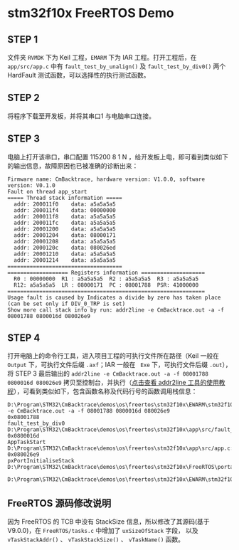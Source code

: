 # stm32f10x FreeRTOS Demo

## STEP 1

文件夹 `RVMDK` 下为 Keil 工程，`EMARM` 下为 IAR 工程。打开工程后，在 `app/src/app.c` 中有 `fault_test_by_unalign()` 及 `fault_test_by_div0()` 两个 HardFault 测试函数，可以选择性的执行测试函数。

## STEP 2

将程序下载至开发板，并将其串口1 与电脑串口连接。

## STEP 3

电脑上打开该串口，串口配置 115200 8 1 N ，给开发板上电，即可看到类似如下的输出信息，故障原因也已被准确的诊断出来：

```
Firmware name: CmBacktrace, hardware version: V1.0.0, software version: V0.1.0
Fault on thread app_start
===== Thread stack information =====
  addr: 200011f0    data: a5a5a5a5
  addr: 200011f4    data: 00000000
  addr: 200011f8    data: a5a5a5a5
  addr: 200011fc    data: a5a5a5a5
  addr: 20001200    data: a5a5a5a5
  addr: 20001204    data: 08000171
  addr: 20001208    data: a5a5a5a5
  addr: 2000120c    data: 080026ed
  addr: 20001210    data: a5a5a5a5
  addr: 20001214    data: a5a5a5a5
====================================
=================== Registers information ====================
  R0 : 00000000  R1 : a5a5a5a5  R2 : a5a5a5a5  R3 : a5a5a5a5
  R12: a5a5a5a5  LR : 08000171  PC : 08001788  PSR: 41000000
==============================================================
Usage fault is caused by Indicates a divide by zero has taken place (can be set only if DIV_0_TRP is set)
Show more call stack info by run: addr2line -e CmBacktrace.out -a -f 08001788 0800016d 080026e9
```

## STEP 4

打开电脑上的命令行工具，进入项目工程的可执行文件所在路径（Keil 一般在 `Output` 下，可执行文件后缀 `.axf`；IAR 一般在 ` Exe` 下，可执行文件后缀 `.out`），将 STEP 3 最后输出的 `addr2line -e CmBacktrace.out -a -f 08001788 0800016d 080026e9` 拷贝至控制台，并执行（[点击查看 addr2line 工具的使用教程](https://github.com/armink/CmBacktrace/blob/master/docs/zh/how_to_use_addr2line_for_call_stack.md)），可看到类似如下，包含函数名称及代码行号的函数调用栈信息：

```
D:\Program\STM32\CmBacktrace\demos\os\freertos\stm32f10x\EWARM\stm32f103xE\Exe>addr2line -e CmBacktrace.out -a -f 08001788 0800016d 080026e9
0x08001788
fault_test_by_div0
D:\Program\STM32\CmBacktrace\demos\os\freertos\stm32f10x\app\src/fault_test.c:38
0x0800016d
AppTaskStart
D:\Program\STM32\CmBacktrace\demos\os\freertos\stm32f10x\app\src/app.c:33
0x080026e9
pxPortInitialiseStack
D:\Program\STM32\CmBacktrace\demos\os\freertos\stm32f10x\FreeRTOS\portable\IAR\ARM_CM3/port.c:224

D:\Program\STM32\CmBacktrace\demos\os\freertos\stm32f10x\EWARM\stm32f103xE\Exe>
```

## FreeRTOS 源码修改说明   
 
因为 FreeRTOS 的 TCB 中没有 StackSize 信息，所以修改了其源码(基于 V9.0.0)，在 `FreeRTOS/tasks.c` 中增加了 `uxSizeOfStack` 字段， 以及 `vTaskStackAddr()` 、 `vTaskStackSize()` 、 `vTaskName()` 函数。
